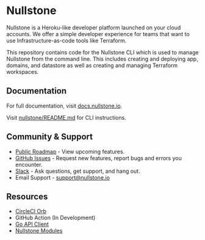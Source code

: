 # Nullstone

Nullstone is a Heroku-like developer platform launched on your cloud accounts.
We offer a simple developer experience for teams that want to use Infrastructure-as-code tools like Terraform.

This repository contains code for the Nullstone CLI which is used to manage Nullstone from the command line.
This includes creating and deploying app, domains, and datastore as well as creating and managing Terraform workspaces.

## Documentation

For full documentation, visit [docs.nullstone.io](https://docs.nullstone.io).

Visit [nullstone/README.md](nullstone/README.md) for CLI instructions.

## Community & Support

- [Public Roadmap](https://github.com/orgs/nullstone-io/projects/1/views/1) - View upcoming features.
- [GitHub Issues](https://github.com/nullstone-io/nullstone/issues) - Request new features, report bugs and errors you encounter.
- [Slack](https://join.slack.com/t/nullstone-community/signup) - Ask questions, get support, and hang out.
- Email Support - support@nullstone.io

## Resources

- [CircleCI Orb](https://github.com/nullstone-io/nullstone-orb)
- GitHub Action (In Development)
- [Go API Client](https://github.com/nullstone-io/go-api-client)
- [Nullstone Modules](https://github.com/nullstone-modules)
